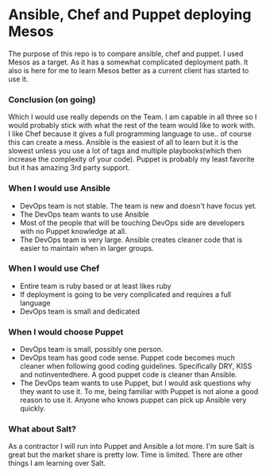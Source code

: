 # Ansible, Chef and Puppet deploying Mesos
The purpose of this repo is to compare ansible, chef and puppet. I used Mesos as a target. As it has a somewhat complicated deployment path. It also is here for me to learn Mesos better as a current client has started to use it.


### Conclusion (on going)
Which I would use really depends on the Team. I am capable in all three so I would probably stick with what the rest of the team would like to work with. I like Chef because it gives a full programming language to use.. of course this can create a mess. Ansible is the easiest of all to learn but it is the slowest unless you use a lot of tags and multiple playbooks(which then increase the complexity of your code). Puppet is probably my least favorite but it has amazing 3rd party support.

### When I would use Ansible
* DevOps team is not stable. The team is new and doesn't have focus yet.
* The DevOps team wants to use Ansible
* Most of the people that will be touching DevOps side are developers with no Puppet knowledge at all.
* The DevOps team is very large. Ansible creates cleaner code that is easier to maintain when in larger groups.

### When I would use Chef
* Entire team is ruby based or at least likes ruby
* If deployment is going to be very complicated and requires a full language
* DevOps team is small and dedicated


### When I would choose Puppet
* DevOps team is small, possibly one person.
* DevOps team has good code sense. Puppet code becomes much cleaner when following good coding guidelines. Specifically DRY, KISS and notinventedhere. A good puppet code is cleaner than Ansible.
* The DevOps team wants to use Puppet, but I would ask questions why they want to use it. To me, being familiar with Puppet is not alone a good reason to use it. Anyone who knows puppet can pick up Ansible very quickly.

### What about Salt?
As a contractor I will run into Puppet and Ansible a lot more. I'm sure Salt is great but the market share is pretty low. Time is limited. There are other things I am learning over Salt. 


